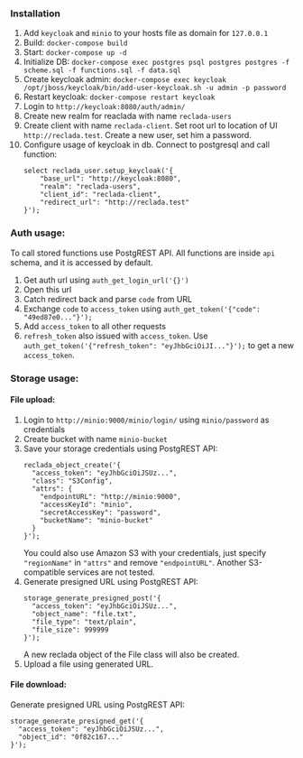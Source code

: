 ### Installation
1. Add `keycloak` and `minio` to your hosts file as domain for `127.0.0.1`
2. Build: `docker-compose build`
3. Start: `docker-compose up -d`
4. Initialize DB: `docker-compose exec postgres psql postgres postgres -f scheme.sql -f functions.sql -f data.sql`
5. Create keycloak admin: `docker-compose exec keycloak /opt/jboss/keycloak/bin/add-user-keycloak.sh -u admin -p password`
6. Restart keycloak: `docker-compose restart keycloak`
7. Login to `http://keycloak:8080/auth/admin/`
8. Create new realm for reaclada with name `reclada-users`
9. Create client with name `reclada-client`. Set root url to location of UI `http://reclada.test`. Create a new user, set him a password.
10. Configure usage of keycloak in db. Connect to postgresql and call function:
    ```
    select reclada_user.setup_keycloak('{
        "base_url": "http://keycloak:8080", 
        "realm": "reclada-users",
        "client_id": "reclada-client",
        "redirect_url": "http://reclada.test"
    }');
    ```

### Auth usage:

To call stored functions use PostgREST API. 
All functions are inside `api` schema, and it is accessed by default.

1. Get auth url using `auth_get_login_url('{}')`
2. Open this url
3. Catch redirect back and parse `code` from URL
4. Exchange `code` to `access_token` using `auth_get_token('{"code": "49ed87e0..."}');`
5. Add `access_token` to all other requests
6. `refresh_token` also issued with `access_token`. Use `auth_get_token('{"refresh_token": "eyJhbGciOiJI..."}');` to get a new `access_token`.


### Storage usage:
#### File upload:

1. Login to `http://minio:9000/minio/login/` using `minio/password` as credentials
2. Create bucket with name `minio-bucket`
3. Save your storage credentials using PostgREST API:
   ```
   reclada_object_create('{
     "access_token": "eyJhbGciOiJSUz...",
     "class": "S3Config",
     "attrs": {
       "endpointURL": "http://minio:9000",
       "accessKeyId": "minio",
       "secretAccessKey": "password",
       "bucketName": "minio-bucket"
     }
   }');
   ```
   You could also use Amazon S3 with your credentials, just specify `"regionName"` in `"attrs"` and remove `"endpointURL"`. Another S3-compatible services are not tested.
4. Generate presigned URL using PostgREST API:
   ```
   storage_generate_presigned_post('{
     "access_token": "eyJhbGciOiJSUz...",
     "object_name": "file.txt",
     "file_type": "text/plain",
     "file_size": 999999
   }');
   ```
   A new reclada object of the File class will also be created.
5. Upload a file using generated URL.

#### File download:

Generate presigned URL using PostgREST API:
   ```
   storage_generate_presigned_get('{
     "access_token": "eyJhbGciOiJSUz...",
     "object_id": "0f82c167..."
   }');
   ```